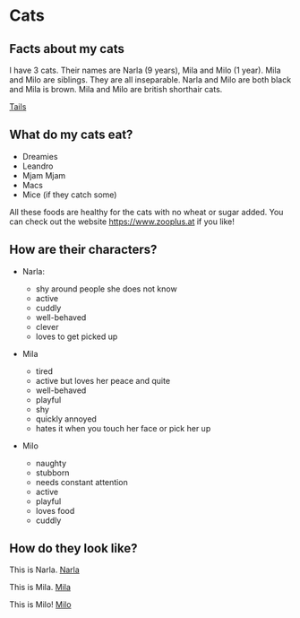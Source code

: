 # Cats

## Facts about my cats
I have 3 cats. Their names are Narla (9 years), Mila and Milo (1 year). Mila and Milo are siblings. They are all inseparable. 
Narla and Milo are both black and Mila is brown. Mila and Milo are british shorthair cats.

[Tails](media/Tails.png)

## What do my cats eat?
* Dreamies
* Leandro
* Mjam Mjam
* Macs
* Mice (if they catch some)

All these foods are healthy for the cats with no wheat or sugar added. 
You can check out the website <https://www.zooplus.at> if you like! 


## How are their characters?
* Narla:
  * shy around people she does not know
  * active
  * cuddly
  * well-behaved
  * clever
  * loves to get picked up

* Mila
  * tired
  * active but loves her peace and quite
  * well-behaved
  * playful
  * shy
  * quickly annoyed
  * hates it when you touch her face or pick her up

* Milo
  * naughty
  * stubborn
  * needs constant attention
  * active
  * playful
  * loves food
  * cuddly

## How do they look like?
This is Narla.
[Narla](media/Narla.png)

This is Mila.
[Mila](media/Mila.png) 

This is Milo!
[Milo](media/Milo.png)

